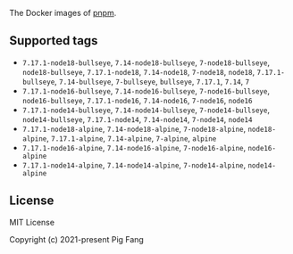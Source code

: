 The Docker images of [pnpm](https://pnpm.io).

## Supported tags

- `7.17.1-node18-bullseye`, `7.14-node18-bullseye`, `7-node18-bullseye`, `node18-bullseye`, `7.17.1-node18`, `7.14-node18`, `7-node18`, `node18`, `7.17.1-bullseye`, `7.14-bullseye`, `7-bullseye`, `bullseye`, `7.17.1`, `7.14`, `7`
- `7.17.1-node16-bullseye`, `7.14-node16-bullseye`, `7-node16-bullseye`, `node16-bullseye`, `7.17.1-node16`, `7.14-node16`, `7-node16`, `node16`
- `7.17.1-node14-bullseye`, `7.14-node14-bullseye`, `7-node14-bullseye`, `node14-bullseye`, `7.17.1-node14`, `7.14-node14`, `7-node14`, `node14`
- `7.17.1-node18-alpine`, `7.14-node18-alpine`, `7-node18-alpine`, `node18-alpine`, `7.17.1-alpine`, `7.14-alpine`, `7-alpine`, `alpine`
- `7.17.1-node16-alpine`, `7.14-node16-alpine`, `7-node16-alpine`, `node16-alpine`
- `7.17.1-node14-alpine`, `7.14-node14-alpine`, `7-node14-alpine`, `node14-alpine`

## License

MIT License

Copyright (c) 2021-present Pig Fang
